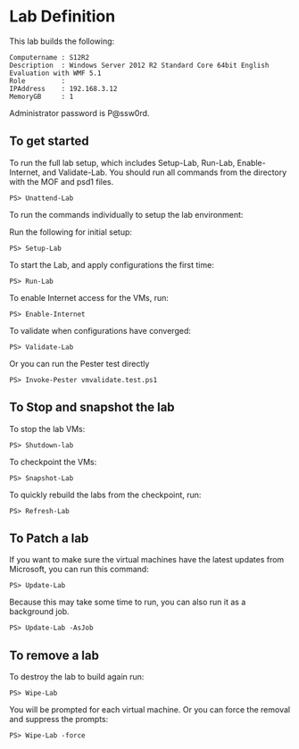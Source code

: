 # Lab Definition

This lab builds the following:

    Computername : S12R2
    Description  : Windows Server 2012 R2 Standard Core 64bit English Evaluation with WMF 5.1
    Role         :
    IPAddress    : 192.168.3.12
    MemoryGB     : 1

Administrator password is P@ssw0rd.

## To get started

To run the full lab setup, which includes Setup-Lab, Run-Lab, Enable-Internet, and Validate-Lab. You should run all commands from the directory with the MOF and psd1 files.

```shell
PS> Unattend-Lab
```

To run the commands individually to setup the lab environment:

Run the following for initial setup:

```shell
PS> Setup-Lab
```

To start the Lab, and apply configurations the first time:

```shell
PS> Run-Lab
```

To enable Internet access for the VMs, run:

```shell
PS> Enable-Internet
```

To validate when configurations have converged:

```shell
PS> Validate-Lab
```

Or you can run the Pester test directly

```shell
PS> Invoke-Pester vmvalidate.test.ps1
```

## To Stop and snapshot the lab

To stop the lab VMs:

```shell
PS> Shutdown-lab
```

To checkpoint the VMs:

```shell
PS> Snapshot-Lab
```

To quickly rebuild the labs from the checkpoint, run:

```shell
PS> Refresh-Lab
```

## To Patch a lab

If you want to make sure the virtual machines have the latest updates from Microsoft, you can run this command:

```shell
PS> Update-Lab
```

Because this may take some time to run, you can also run it as a background job.

```shell
PS> Update-Lab -AsJob
```

## To remove a lab

To destroy the lab to build again run:

```shell
PS> Wipe-Lab
```

You will be prompted for each virtual machine. Or you can force the removal and suppress the prompts:

```shell
PS> Wipe-Lab -force
```
